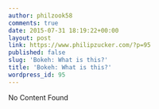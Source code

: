 ```yaml
---
author: philzook58
comments: true
date: 2015-07-31 18:19:22+00:00
layout: post
link: https://www.philipzucker.com/?p=95
published: false
slug: 'Bokeh: What is this?'
title: 'Bokeh: What is this?'
wordpress_id: 95
---
```


No Content Found
